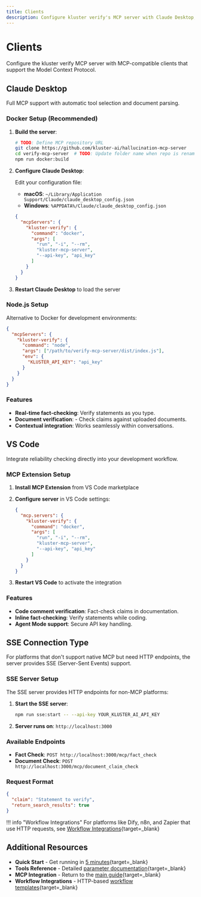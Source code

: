 ```yaml
---
title: Clients
description: Configure kluster verify's MCP server with Claude Desktop, VS Code, and other MCP-compatible platforms.
---
```


# Clients

Configure the kluster verify MCP server with MCP-compatible clients that support the Model Context Protocol.

## Claude Desktop

Full MCP support with automatic tool selection and document parsing.

### Docker Setup (Recommended)

1. **Build the server**:
   ```bash
   # TODO: Define MCP repository URL
   git clone https://github.com/kluster-ai/hallucination-mcp-server
   cd verify-mcp-server  # TODO: Update folder name when repo is renamed
   npm run docker:build
   ```

2. **Configure Claude Desktop**:
   
   Edit your configuration file:
   - **macOS**: `~/Library/Application Support/Claude/claude_desktop_config.json`
   - **Windows**: `%APPDATA%/Claude/claude_desktop_config.json`

   ```json
   {
     "mcpServers": {
       "kluster-verify": {
         "command": "docker",
         "args": [
           "run", "-i", "--rm",
           "kluster-mcp-server",
           "--api-key", "api_key"
         ]
       }
     }
   }
   ```

3. **Restart Claude Desktop** to load the server

### Node.js Setup

Alternative to Docker for development environments:

```json
{
  "mcpServers": {
    "kluster-verify": {
      "command": "node",
      "args": ["/path/to/verify-mcp-server/dist/index.js"],
      "env": {
        "KLUSTER_API_KEY": "api_key"
      }
    }
  }
}
```

### Features

- **Real-time fact-checking**: Verify statements as you type.
- **Document verification**: - Check claims against uploaded documents.  
- **Contextual integration**: Works seamlessly within conversations.

## VS Code

Integrate reliability checking directly into your development workflow.

### MCP Extension Setup

1. **Install MCP Extension** from VS Code marketplace
2. **Configure server** in VS Code settings:
   ```json
   {
     "mcp.servers": {
       "kluster-verify": {
         "command": "docker",
         "args": [
           "run", "-i", "--rm",
           "kluster-mcp-server",
           "--api-key", "api_key"
         ]
       }
     }
   }
   ```

3. **Restart VS Code** to activate the integration

### Features

- **Code comment verification**: Fact-check claims in documentation.
- **Inline fact-checking**: Verify statements while coding.
- **Agent Mode support**: Secure API key handling.

## SSE Connection Type

For platforms that don't support native MCP but need HTTP endpoints, the server provides SSE (Server-Sent Events) support.

### SSE Server Setup

The SSE server provides HTTP endpoints for non-MCP platforms:

1. **Start the SSE server**:
   ```bash
   npm run sse:start -- --api-key YOUR_KLUSTER_AI_API_KEY
   ```

2. **Server runs on**: `http://localhost:3000`

### Available Endpoints

- **Fact Check**: `POST http://localhost:3000/mcp/fact_check`
- **Document Check**: `POST http://localhost:3000/mcp/document_claim_check`

### Request Format

```json
{
  "claim": "Statement to verify",
  "return_search_results": true
}
```

!!! info "Workflow Integrations"
    For platforms like Dify, n8n, and Zapier that use HTTP requests, see [Workflow Integrations](/get-started/verify/reliability/workflow-integrations/){target=\_blank}

## Additional Resources

- **Quick Start** - Get running in [5 minutes](/get-started/verify/reliability/mcp/quick-start/){target=\_blank}
- **Tools Reference** - Detailed [parameter documentation](/get-started/verify/reliability/mcp/tools/){target=\_blank}
- **MCP Integration** - Return to the [main guide](/get-started/verify/reliability/mcp/){target=\_blank}
- **Workflow Integrations** - HTTP-based [workflow templates](/get-started/verify/reliability/workflow-integrations/){target=\_blank}